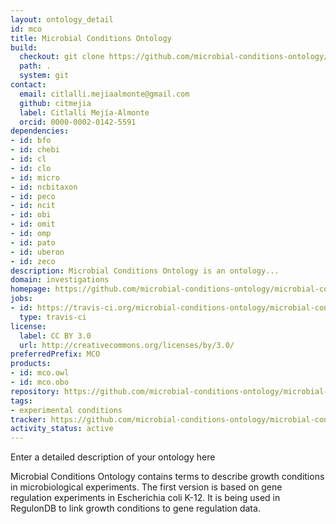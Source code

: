 ```yaml
---
layout: ontology_detail
id: mco
title: Microbial Conditions Ontology
build:
  checkout: git clone https://github.com/microbial-conditions-ontology/microbial-conditions-ontology.git
  path: .
  system: git
contact:
  email: citlalli.mejiaalmonte@gmail.com
  github: citmejia
  label: Citlalli Mejía-Almonte
  orcid: 0000-0002-0142-5591
dependencies:
- id: bfo
- id: chebi
- id: cl
- id: clo
- id: micro
- id: ncbitaxon
- id: peco
- id: ncit
- id: obi
- id: omit
- id: omp
- id: pato
- id: uberon
- id: zeco
description: Microbial Conditions Ontology is an ontology...
domain: investigations
homepage: https://github.com/microbial-conditions-ontology/microbial-conditions-ontology
jobs:
- id: https://travis-ci.org/microbial-conditions-ontology/microbial-conditions-ontology
  type: travis-ci
license:
  label: CC BY 3.0
  url: http://creativecommons.org/licenses/by/3.0/
preferredPrefix: MCO
products:
- id: mco.owl
- id: mco.obo
repository: https://github.com/microbial-conditions-ontology/microbial-conditions-ontology
tags:
- experimental conditions
tracker: https://github.com/microbial-conditions-ontology/microbial-conditions-ontology/issues
activity_status: active
---
```


Enter a detailed description of your ontology here

Microbial Conditions Ontology contains terms to describe growth conditions in microbiological experiments. The first version is based on gene regulation experiments in Escherichia coli K-12. It is being used in RegulonDB to link growth conditions to gene regulation data.
